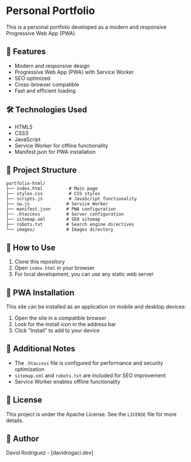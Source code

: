 # Personal Portfolio

This is a personal portfolio developed as a modern and responsive Progressive Web App (PWA).

## 🚀 Features

- Modern and responsive design
- Progressive Web App (PWA) with Service Worker
- SEO optimized
- Cross-browser compatible
- Fast and efficient loading

## 🛠️ Technologies Used

- HTML5
- CSS3
- JavaScript
- Service Worker for offline functionality
- Manifest.json for PWA installation

## 📁 Project Structure

```
portfolio-html/
├── index.html          # Main page
├── styles.css          # CSS styles
├── scripts.js          # JavaScript functionality
├── sw.js              # Service Worker
├── manifest.json      # PWA configuration
├── .htaccess          # Server configuration
├── sitemap.xml        # SEO sitemap
├── robots.txt         # Search engine directives
└── images/            # Images directory
```

## 🚀 How to Use

1. Clone this repository
2. Open `index.html` in your browser
3. For local development, you can use any static web server

## 🔧 PWA Installation

This site can be installed as an application on mobile and desktop devices:

1. Open the site in a compatible browser
2. Look for the install icon in the address bar
3. Click "Install" to add to your device

## 📝 Additional Notes

- The `.htaccess` file is configured for performance and security optimization
- `sitemap.xml` and `robots.txt` are included for SEO improvement
- Service Worker enables offline functionality

## 📄 License

This project is under the Apache License. See the `LICENSE` file for more details.

## 👤 Author

David Rodriguez - [davidrogaci.dev]
